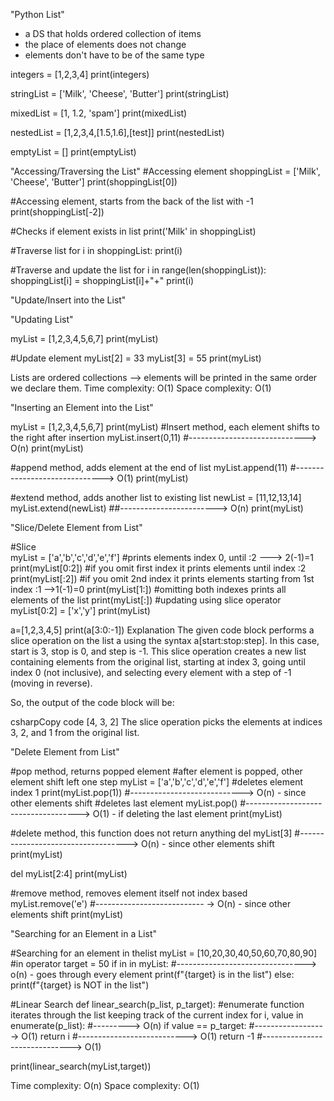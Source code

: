 "Python List"
- a DS that holds ordered collection of items
- the place of elements does not change
- elements don't have to be of the same type

integers = [1,2,3,4]
print(integers)
 
stringList = ['Milk', 'Cheese', 'Butter']
print(stringList)
 
mixedList = [1, 1.2, 'spam']
print(mixedList)
 
nestedList = [1,2,3,4,[1.5,1.6],[test]]
print(nestedList)
 
emptyList = []
print(emptyList)



"Accessing/Traversing the List"
#Accessing element
shoppingList = ['Milk', 'Cheese', 'Butter']
print(shoppingList[0])
 
#Accessing element, starts from the back of the list with -1
print(shoppingList[-2])
 
#Checks if element exists in list
print('Milk' in shoppingList)
 
#Traverse list
for i in shoppingList:
    print(i)
 
#Traverse and update the list
for i in range(len(shoppingList)):
    shoppingList[i] = shoppingList[i]+"+"
    print(i)


"Update/Insert into the List"

"Updating List"

myList = [1,2,3,4,5,6,7]
print(myList)
 
#Update element
myList[2] = 33
myList[3] = 55
print(myList)

Lists are ordered collections --> elements will be printed in the same order we declare them.
Time complexity: O(1)
Space complexity: O(1)


"Inserting an Element into the List"

myList = [1,2,3,4,5,6,7]
print(myList)
#Insert method, each element shifts to the right after insertion
myList.insert(0,11) #-----------------------------> O(n)
print(myList)
 
#append method, adds element at the end of list
myList.append(11)  #------------------------------> O(1)
print(myList)
 
#extend method, adds another list to existing list
newList = [11,12,13,14]
myList.extend(newList)  ##------------------------> O(n)
print(myList)



"Slice/Delete Element from List"

#Slice   
myList = ['a','b','c','d','e','f']
#prints elements index 0, until :2 ---> 2(-1)=1
print(myList[0:2])
#if you omit first index it prints elements until index :2
print(myList[:2])
#if you omit 2nd index it prints elements starting from 1st index :1 -->1(-1)=0
print(myList[1:])
#omitting both indexes prints all elements of the list
print(myList[:])
#updating using slice operator
myList[0:2] = ['x','y']
print(myList)

a=[1,2,3,4,5]
print(a[3:0:-1])
Explanation
The given code block performs a slice operation on the list a using the syntax a[start:stop:step]. In this case, start is 3, stop is 0, and step is -1. This slice operation creates a new list containing elements from the original list, starting at index 3, going until index 0 (not inclusive), and selecting every element with a step of -1 (moving in reverse).

So, the output of the code block will be:

csharpCopy code
[4, 3, 2]
The slice operation picks the elements at indices 3, 2, and 1 from the original list.




"Delete Element from List"

#pop method, returns popped element
#after element is popped, other element shift left one step
myList = ['a','b','c','d','e','f']
#deletes element index 1
print(myList.pop(1)) #----------------------------> O(n) - since other elements shift
#deletes last element
myList.pop() #------------------------------------> O(1) - if deleting the last element
print(myList)
 
#delete method, this function does not return anything
del myList[3] #-----------------------------------> O(n) - since other elements shift
print(myList)
 
del myList[2:4]
print(myList)
 
#remove method, removes element itself not index based
myList.remove('e')  #--------------------------- -> O(n) - since other elements shift
print(myList)


"Searching for an Element in a List"

#Searching for an element in thelist
myList = [10,20,30,40,50,60,70,80,90]
#in operator
target = 50
if in in myList: #--------------------------------> o(n) - goes through every element
    print(f"{target} is in the list")
else:
    print(f"{target} is NOT in the list")
 
#Linear Search
def linear_search(p_list, p_target):
    #enumerate function iterates through the list keeping track of the current index
    for i, value in enumerate(p_list):  #---------> O(n)
        if value == p_target:  #------------------> O(1)
            return i  #---------------------------> O(1)
        return -1  #------------------------------> O(1)
 
print(linear_search(myList,target))

Time complexity: O(n)
Space complexity: O(1)